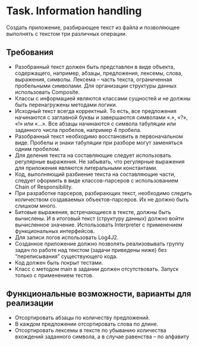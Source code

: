 # Task. Information handling

Создать приложение, разбирающее текст из файла и позволяющее
выполнять с текстом три различных операции.

## Требования
* Разобранный текст должен быть представлен в виде объекта, содержащего, например,
абзацы, предложения, лексемы, слова, выражения, символы. Лексема – часть текста,
ограниченная пробельными символами. Для организации структуры данных
использовать Composite.
* Классы с информацией являются классами сущностей и не должны быть перенагружены
методами логики.
* Исходный текст всегда корректный. То есть, все предложения начинаются с заглавной
буквы и завершаются символами «.», «?», «!» или «...». Все абзацы начинаются с
символа табуляции или заданного числа пробелов, например 4 пробела.
* Разобранный текст необходимо восстановить в первоначальном виде. Пробелы и знаки
табуляции при разборе могут заменяться одним пробелом.
* Для деления текста на составляющие следует использовать регулярные выражения. Не
забывать, что регулярные выражения для приложения являются литеральными
константами.
* Код, выполняющий разбиение текста на составляющие части, следует оформить в виде
классов-парсеров с использованием Chain of Responsibility.
* При разработке парсеров, разбирающих текст, необходимо следить количеством
создаваемых объектов-парсеров. Их не должно быть слишком много.
* Битовые выражения, встречающиеся в тексте, должны быть вычислены. И в итоговый
текст (структуру данных) должно войти вычисленное значение. Использовать Interpreter
с применением функциональных интерфейсов.
* Для записи логов использовать Log4J2.
* Созданное приложение должно позволять реализовывать группу задач по работе над
текстом (задачи приведены ниже) без “переписывания” существующего кода.
* Код должен быть покрыт тестами.
* Класс с методом main в задании должен отсутствовать. Запуск только с применением
тестов.

## Функциональные возможности, варианты для реализации
* Отсортировать абзацы по количеству предложений.
* В каждом предложении отсортировать слова по длине.
* Отсортировать лексемы в тексте по убыванию количества вхождений
заданного символа, а в случае равенства – по алфавиту

